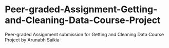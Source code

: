# Peer-graded-Assignment-Getting-and-Cleaning-Data-Course-Project
Peer-graded Assignment submission for Getting and Cleaning Data Course Project by Arunabh Saikia
